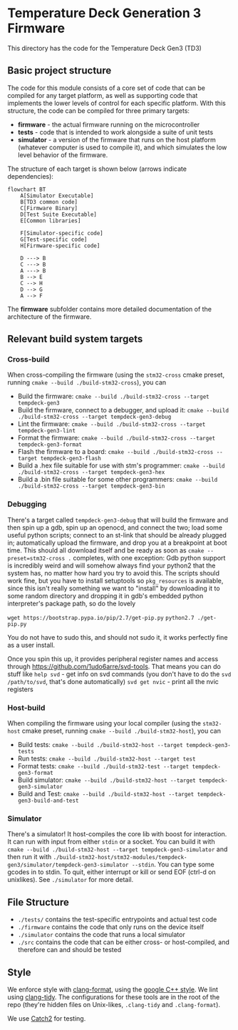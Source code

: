 # Temperature Deck Generation 3 Firmware

This directory has the code for the Temperature Deck Gen3 (TD3)

## Basic project structure

The code for this module consists of a core set of code that can be compiled for any target platform, as well as supporting code that implements the lower levels of control for each specific platform. With this structure, the code can be compiled for three primary targets:

- __firmware__ - the actual firmware running on the microcontroller
- __tests__ - code that is intended to work alongside a suite of unit tests
- __simulator__ - a version of the firmware that runs on the host platform (whatever computer is used to compile it), and which simulates the low level behavior of the firmware.

The structure of each target is shown below (arrows indicate dependencies):

```mermaid
flowchart BT
    A[Simulator Executable]
    B[TD3 common code]
    C[Firmware Binary]
    D[Test Suite Executable]
    E[Common libraries]

    F[Simulator-specific code]
    G[Test-specific code]
    H[Firmware-specific code]

    D ---> B
    C ---> B
    A ---> B
    B --> E
    C --> H
    D --> G
    A --> F
```

The __firmware__ subfolder contains more detailed documentation of the architecture of the firmware.

## Relevant build system targets

### Cross-build
When cross-compiling the firmware (using the `stm32-cross` cmake preset, running `cmake --build ./build-stm32-cross`), you can
- Build the firmware: `cmake --build ./build-stm32-cross --target tempdeck-gen3`
- Build the firmware, connect to a debugger, and upload it: `cmake --build ./build-stm32-cross --target tempdeck-gen3-debug`
- Lint the firmware: `cmake --build ./build-stm32-cross --target tempdeck-gen3-lint`
- Format the firmware: `cmake --build ./build-stm32-cross --target tempdeck-gen3-format`
- Flash the firmware to a board: `cmake --build ./build-stm32-cross --target tempdeck-gen3-flash`
- Build a .hex file suitable for use with stm's programmer: `cmake --build ./build-stm32-cross --target tempdeck-gen3-hex`
- Build a .bin file suitable for some other programmers: `cmake --build ./build-stm32-cross --target tempdeck-gen3-bin`

### Debugging
There's a target called `tempdeck-gen3-debug` that will build the firmware and then spin up a gdb, spin up an openocd, and connect the two; load some useful python scripts; connect to an st-link that should be already plugged in; automatically upload the firmware, and drop you at a breakpoint at boot time. This should all download itself and be ready as soon as `cmake --preset=stm32-cross .` completes, with one exception: Gdb python support is incredibly weird and will somehow always find your python2 that the system has, no matter how hard you try to avoid this. The scripts should work fine, but you have to install setuptools so `pkg_resources` is available, since this isn't really something we want to "install" by downloading it to some random directory and dropping it in gdb's embedded python interpreter's package path, so do the lovely

`wget https://bootstrap.pypa.io/pip/2.7/get-pip.py`
`python2.7 ./get-pip.py`

You do not have to sudo this, and should not sudo it, it works perfectly fine as a user install.

Once you spin this up, it provides peripheral register names and access through https://github.com/1udo6arre/svd-tools.
That means you can do stuff like 
`help svd` - get info on svd commands (you don't have to do the `svd /path/to/svd`, that's done automatically)
`svd get nvic` - print all the nvic registers

### Host-build
When compiling the firmware using your local compiler (using the `stm32-host` cmake preset, running `cmake --build ./build-stm32-host`), you can
- Build tests: `cmake --build ./build-stm32-host --target tempdeck-gen3-tests`
- Run tests: `cmake --build ./build-stm32-host --target test`
- Format tests: `cmake --build ./build-stm32-test --target tempdeck-gen3-format`
- Build simulator: `cmake --build ./build-stm32-host --target tempdeck-gen3-simulator` 
- Build and Test: `cmake --build ./build-stm32-host --target tempdeck-gen3-build-and-test` 

### Simulator
There's a simulator! It host-compiles the core lib with boost for interaction. It can run with input from either `stdin` or a socket. You can build it with `cmake --build ./build-stm32-host --target tempdeck-gen3-simulator` and then run it with `./build-stm32-host/stm32-modules/tempdeck-gen3/simulator/tempdeck-gen3-simulator --stdin`. You can type some gcodes in to stdin. To quit, either interrupt or kill or send EOF (ctrl-d on unixlikes). See `./simulator` for more detail.

## File Structure
- `./tests/` contains the test-specific entrypoints and actual test code
- `./firmware` contains the code that only runs on the device itself
- `./simulator` contains the code that runs a local simulator
- `./src` contains the code that can be either cross- or host-compiled, and therefore can and should be tested

## Style

We enforce style with [clang-format](https://clang.llvm.org/docs/ClangFormat.html), using the [google C++ style](https://google.github.io/styleguide/cppguide.html). We lint using [clang-tidy](https://clang.llvm.org/extra/clang-tidy/). The configurations for these tools are in the root of the repo (they're hidden files on Unix-likes, `.clang-tidy` and `.clang-format`). 

We use [Catch2](https://github.com/catchorg/Catch2) for testing.

